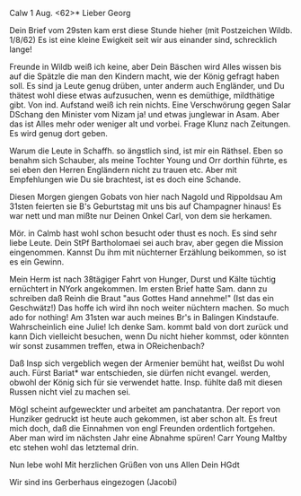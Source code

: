  Calw 1 Aug. <62>*
Lieber Georg

Dein Brief vom 29sten kam erst diese Stunde hieher (mit Postzeichen Wildb. 1/8/62) Es ist eine kleine Ewigkeit seit wir aus einander sind, schrecklich lange!

Freunde in Wildb weiß ich keine, aber Dein Bäschen wird Alles wissen bis auf die Spätzle die man den Kindern macht, wie der König gefragt haben soll. Es sind ja Leute genug drüben, unter anderm auch Engländer, und Du thätest wohl diese etwas aufzusuchen, wenn es demüthige, mildthätige gibt. 
Von ind. Aufstand weiß ich rein nichts. Eine Verschwörung gegen Salar DSchang den Minister vom Nizam ja! und etwas junglewar in Asam. Aber das ist Alles mehr oder weniger alt und vorbei. Frage Klunz nach Zeitungen. Es wird genug dort geben.

Warum die Leute in Schaffh. so ängstlich sind, ist mir ein Räthsel. Eben so benahm sich Schauber, als meine Tochter Young und Orr dorthin führte, es sei eben den Herren Engländern nicht zu trauen etc. Aber mit Empfehlungen wie Du sie brachtest, ist es doch eine Schande.

Diesen Morgen giengen Gobats von hier nach Nagold und Rippoldsau Am 31sten feierten sie B's Geburtstag mit uns bis auf Champagner hinaus! Es war nett und man mißte nur Deinen Onkel Carl, von dem sie herkamen.

Mör. in Calmb hast wohl schon besucht oder thust es noch. Es sind sehr liebe Leute. Dein StPf Bartholomaei sei auch brav, aber gegen die Mission eingenommen. Kannst Du ihm mit nüchterner Erzählung beikommen, so ist es ein Gewinn.

Mein Herm ist nach 38tägiger Fahrt von Hunger, Durst und Kälte tüchtig ernüchtert in NYork angekommen. Im ersten Brief hatte Sam. dann zu schreiben daß Reinh die Braut "aus Gottes Hand annehme!" (Ist das ein Geschwätz!) Das hoffe ich wird ihn noch weiter nüchtern machen. So much ado for nothing! 
Am 31sten war auch meines Br's in Balingen Kindstaufe. Wahrscheinlich eine Julie! Ich denke Sam. kommt bald von dort zurück und kann Dich vielleicht besuchen, wenn Du nicht hieher kommst, oder könnten wir sonst zusammen treffen, etwa in OReichenbach?

Daß Insp sich vergeblich wegen der Armenier bemüht hat, weißst Du wohl auch. Fürst Bariat<insky>* war entschieden, sie dürfen nicht evangel. werden, obwohl der König sich für sie verwendet hatte. Insp. fühlte daß mit diesen Russen nicht viel zu machen sei.

Mögl scheint aufgeweckter und arbeitet am panchatantra. Der report von Hunziker gedruckt ist heute auch gekommen, ist aber schon alt. Es freut mich doch, daß die Einnahmen von engl Freunden ordentlich fortgehen. Aber man wird im nächsten Jahr eine Abnahme spüren! Carr Young Maltby etc stehen wohl das letztemal drin.

Nun lebe wohl Mit herzlichen Grüßen von uns Allen
 Dein
 HGdt

Wir sind ins Gerberhaus eingezogen (Jacobi)
